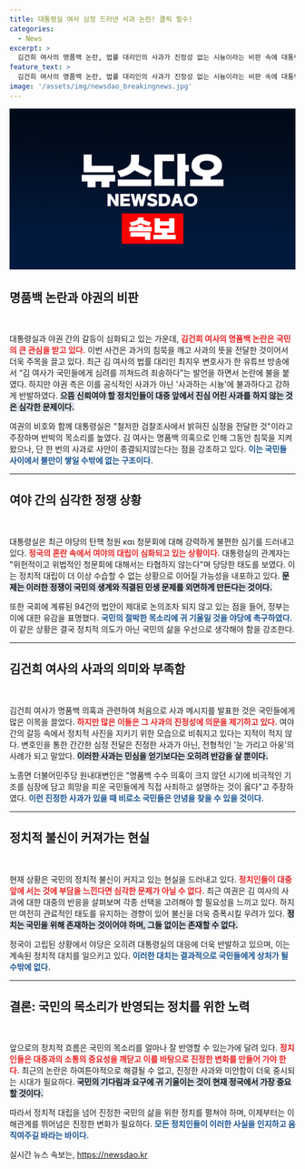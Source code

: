 ```yaml
---
title: 대통령실 여사 심정 드러낸 사과 논란! 클릭 필수!
categories:
  - News
excerpt: >
  김건희 여사의 명품백 논란, 법률 대리인의 사과가 진정성 없는 시늉이라는 비판 속에 대통령실은 국회의 정쟁에 유감을 표명했습니다. 과연 진정한 사과는 언제 이루어질까요?
feature_text: >
  김건희 여사의 명품백 논란, 법률 대리인의 사과가 진정성 없는 시늉이라는 비판 속에 대통령실은 국회의 정쟁에 유감을 표명했습니다. 과연 진정한 사과는 언제 이루어질까요?
image: '/assets/img/newsdao_breakingnews.jpg'
---
```


<p><img src="/assets/img/newsdao_breakingnews.jpg" alt="ontimetimes 속보" /></p>

<h2 data-ke-size="size26">명품백 논란과 야권의 비판</h2>

<p data-ke-size="size16">&nbsp;</p>

<p>대통령실과 야권 간의 갈등이 심화되고 있는 가운데, <b><span style="color: #ee2323;">김건희 여사의 명품백 논란은 국민의 큰 관심을 받고 있다.</span></b> 이번 사건은 과거의 침묵을 깨고 사과의 뜻을 전달한 것이어서 더욱 주목을 끌고 있다. 최근 김 여사의 법률 대리인 최지우 변호사가 한 유튜브 방송에서 “김 여사가 국민들에게 심려를 끼쳐드려 죄송하다”는 발언을 하면서 논란에 불을 붙였다. 하지만 야권 측은 이를 공식적인 사과가 아닌 '사과하는 시늉'에 불과하다고 강하게 반발하였다. <b><span style="background-color: #21538527;">으뜸 신뢰여야 할 정치인들이 대중 앞에서 진심 어린 사과를 하지 않는 것은 심각한 문제이다.</span></b> </p>

<p>여권의 비호와 함께 대통령실은 "철저한 검찰조사에서 밝혀진 심정을 전달한 것"이라고 주장하며 반박의 목소리를 높였다. 김 여사는 명품백 의혹으로 인해 그동안 침묵을 지켜왔으나, 단 한 번의 사과로 사안이 종결되지않는다는 점을 강조하고 있다. <b><span style="color: #1a5490;">이는 국민들 사이에서 불만이 쌓일 수밖에 없는 구조이다.</span></b></p>

<hr>

<h2 data-ke-size="size26">여야 간의 심각한 정쟁 상황</h2>

<p data-ke-size="size16">&nbsp;</p>

<p>대통령실은 최근 야당의 탄핵 청원 και 청문회에 대해 강력하게 불편한 심기를 드러내고 있다. <b><span style="color: #ee2323;">정국의 혼란 속에서 여야의 대립이 심화되고 있는 상황이다.</span></b> 대통령실의 관계자는 "위헌적이고 위법적인 청문회에 대해서는 타협하지 않는다"며 당당한 태도를 보였다. 이는 정치적 대립이 더 이상 수습할 수 없는 상황으로 이어질 가능성을 내포하고 있다. <b><span style="background-color: #21538527;">문제는 이러한 정쟁이 국민의 생계와 직결된 민생 문제를 외면하게 만든다는 것이다.</span></b> </p>

<p>또한 국회에 계류된 94건의 법안이 제대로 논의조차 되지 않고 있는 점을 들어, 정부는 이에 대한 유감을 표명했다. <b><span style="color: #1a5490;">국민의 절박한 목소리에 귀 기울일 것을 야당에 촉구하였다.</span></b> 이 같은 상황은 결국 정치적 의도가 아닌 국민의 삶을 우선으로 생각해야 함을 강조한다.</p>

<hr>

<h2 data-ke-size="size26">김건희 여사의 사과의 의미와 부족함</h2>

<p data-ke-size="size16">&nbsp;</p>

<p>김건희 여사가 명품백 의혹과 관련하여 처음으로 사과 메시지를 발표한 것은 국민들에게 많은 이목을 끌었다. <b><span style="color: #ee2323;">하지만 많은 이들은 그 사과의 진정성에 의문을 제기하고 있다.</span></b> 여야 간의 갈등 속에서 정치적 사진을 지키기 위한 모습으로 비춰지고 있다는 지적이 적지 않다. 변호인을 통한 간간한 심정 전달은 진정한 사과가 아닌, 전형적인 '눈 가리고 아웅'의 사례가 되고 말았다. <b><span style="background-color: #21538527;">이러한 사과는 민심을 얻기보다는 오히려 반감을 살 뿐이다.</span></b> </p>

<p>노종면 더불어민주당 원내대변인은 "명품백 수수 의혹이 크지 않던 시기에 비극적인 기조를 심장에 담고 희망을 피운 국민들에게 직접 사죄하고 설명하는 것이 옳다"고 주장하였다. <b><span style="color: #1a5490;">이런 진정한 사과가 있을 때 비로소 국민들은 안녕을 찾을 수 있을 것이다.</span></b></p>

<hr>

<h2 data-ke-size="size26">정치적 불신이 커져가는 현실</h2>

<p data-ke-size="size16">&nbsp;</p>

<p>현재 상황은 국민의 정치적 불신이 커지고 있는 현실을 드러내고 있다. <b><span style="color: #ee2323;">정치인들이 대중 앞에 서는 것에 부담을 느낀다면 심각한 문제가 아닐 수 없다.</span></b> 최근 여권은 김 여사의 사과에 대한 대중의 반응을 살펴보며 각종 선택을 고려해야 할 필요성을 느끼고 있다. 하지만 여전히 관료적인 태도를 유지하는 경향이 있어 불신을 더욱 증폭시킬 우려가 있다. <b><span style="background-color: #21538527;">정치는 국민을 위해 존재하는 것이어야 하며, 그들 없이는 존재할 수 없다.</span></b></p>

<p>정국이 고립된 상황에서 야당은 오히려 대통령실의 대응에 더욱 반발하고 있으며, 이는 계속된 정치적 대치를 일으키고 있다. <b><span style="color: #1a5490;">이러한 대치는 결과적으로 국민들에게 상처가 될 수밖에 없다.</span></b></p>

<hr>

<h2 data-ke-size="size26">결론: 국민의 목소리가 반영되는 정치를 위한 노력</h2>

<p data-ke-size="size16">&nbsp;</p>

<p>앞으로의 정치적 흐름은 국민의 목소리를 얼마나 잘 반영할 수 있는가에 달려 있다. <b><span style="color: #ee2323;">정치인들은 대중과의 소통의 중요성을 깨닫고 이를 바탕으로 진정한 변화를 만들어 가야 한다.</span></b> 최근의 논란은 하여튼야적으로 해결될 수 없고, 진정한 사과와 미안함이 더욱 중시되는 시대가 필요하다. <b><span style="background-color: #21538527;">국민의 기다림과 요구에 귀 기울이는 것이 현재 정국에서 가장 중요할 것이다.</span></b> </p>

<p>따라서 정치적 대립을 넘어 진정한 국민의 삶을 위한 정치를 펼쳐야 하며, 이제부터는 이해관계를 뛰어넘은 진정한 변화가 필요하다. <b><span style="color: #1a5490;">모든 정치인들이 이러한 사실을 인지하고 움직여주길 바라는 바이다.</span></b> </p>

<p data-ke-size="size16"></p>
실시간 뉴스 속보는, <a href="https://newsdao.kr" rel="dofollow">https://newsdao.kr</a>


